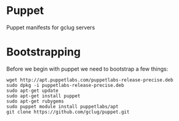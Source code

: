 Puppet
======

Puppet manifests for gclug servers

Bootstrapping
=============

Before we begin with puppet we need to bootstrap a few things:

	wget http://apt.puppetlabs.com/puppetlabs-release-precise.deb
	sudo dpkg -i puppetlabs-release-precise.deb
	sudo apt-get update
	sudo apt-get install puppet
	sudo apt-get rubygems
	sudo puppet module install puppetlabs/apt
	git clone https://github.com/gclug/puppet.git
